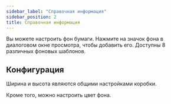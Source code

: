 ```yaml
---
sidebar_label: "Справочная информация"
sidebar_position: 2
title: Справочная информация
---
```


Вы можете настроить фон бумаги. Нажмите на значок фона в диалоговом окне просмотра, чтобы добавить его. Доступны 8 различных фоновых шаблонов.

## Конфигурация

Ширина и высота являются общими настройками коробки.

Кроме того, можно настроить цвет фона.
